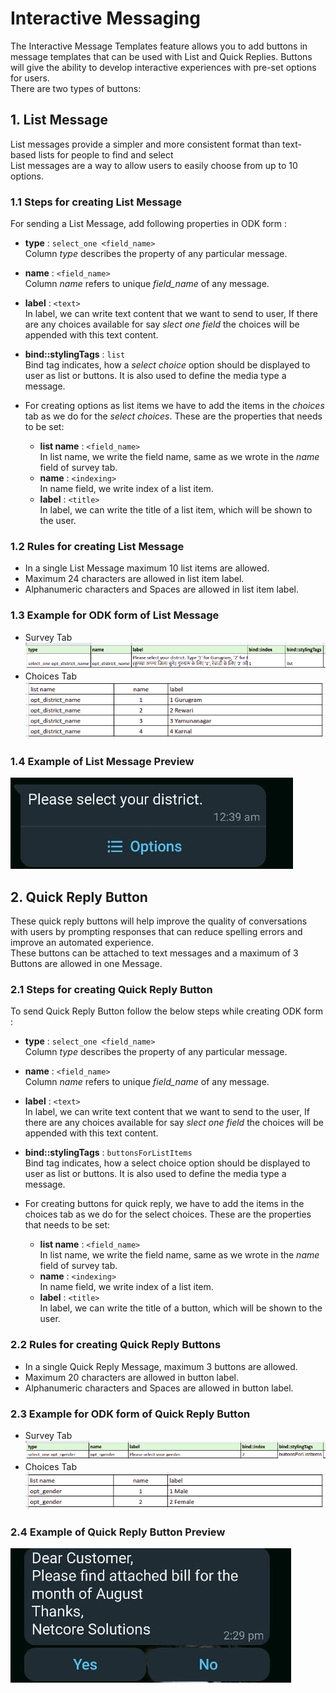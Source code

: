 # Interactive Messaging
 
The Interactive Message Templates feature allows you to add buttons in
message templates that can be used with List and Quick Replies. Buttons will give the ability to develop interactive experiences with pre-set options for users.\
There are two types of buttons:
 
## 1. List Message
 
List messages provide a simpler and more consistent format than text-based lists for people to find and select\
List messages are a way to allow users to easily choose from up to 10 options.
 
### 1.1 Steps for creating List Message
 
For sending a List Message, add following properties in ODK form :
 
- **type** : `select_one <field_name>`\
Column _type_ describes the property of any particular message.
 
- **name** : `<field_name>`\
Column _name_ refers to unique _field_name_ of any message.
 
- **label** : `<text>`\
In label, we can write text content that we want to send to user, If there are any choices available for say _slect one field_ the choices will be appended with this text content.
 
- **bind::stylingTags** : `list`\
Bind tag indicates, how a _select choice_ option should be displayed to user as list or buttons. It is also used to define the media type a message.
 
- For creating options as list items we have to add the items in the _choices_ tab as we do for the _select choices_. These are the properties that needs to be set:
 
   - **list name** : `<field_name>`\
   In list name, we write the field name, same as we wrote in the _name_ field of survey tab.
   - **name** : `<indexing>`\
   In name field, we write index of a list item.
   - **label** : `<title>`\
   In label, we can write the title of a list item, which will be shown to the user.
 
### 1.2 Rules for creating List Message
 
- In a single List Message maximum 10 list items are allowed.
- Maximum 24 characters are allowed in list item label.
- Alphanumeric characters and Spaces are allowed in list item label.
 
### 1.3 Example for ODK form of List Message
 
- Survey Tab 
![Survey Tab](../../media/ListMessage_SurveyTab.png)
- Choices Tab 
![Choices Tab](../../media/ListMessage_CoicesTab.png)
 
### 1.4 Example of List Message Preview
 
![List Message](../../media/ListMessage_example.jpeg)
 
## 2. Quick Reply Button
 
These quick reply buttons will help improve the quality of conversations with users by prompting responses that can
reduce spelling errors and improve an automated experience.\
These buttons can be attached to text
messages and a maximum of 3 Buttons are allowed in one Message.
 
### 2.1 Steps for creating Quick Reply Button
 
To send Quick Reply Button follow the below steps while creating ODK form :
 
- **type** : `select_one <field_name>`\
Column _type_ describes the property of any particular message.
 
- **name** : `<field_name>`\
Column _name_ refers to unique _field_name_ of any message.
 
- **label** : `<text>`\
In label, we can write text content that we want to send to the user, If there are any choices available for say _slect one field_ the choices will be appended with this text content.
 
- **bind::stylingTags** : `buttonsForListItems`\
Bind tag indicates, how a select choice option should be displayed to user as list or buttons. It is also used to define the media type a message.
 
- For creating buttons for quick reply, we have to add the items in the choices tab as we do for the select choices. These are the properties that needs to be set:
 
   - **list name** : `<field_name>`\
   In list name, we write the field name, same as we wrote in the _name_ field of survey tab.
   - **name** : `<indexing>`\
   In name field, we write index of a list item.
   - **label** : `<title>`\
   In label, we can write the title of a button, which will be shown to the user.
 
### 2.2 Rules for creating Quick Reply Buttons
 
- In a single Quick Reply Message, maximum 3 buttons are allowed.
- Maximum 20 characters are allowed in button label.
- Alphanumeric characters and Spaces are allowed in button label.
 
### 2.3 Example for ODK form of Quick Reply Button
 
- Survey Tab 
![Survey Tab](../../media/QuickReplyButton_SurveyTab.png)
- Choices Tab 
![Choices Tab](../../media/QuickReplyButton_ChoicesTab.png)
 
### 2.4 Example of Quick Reply Button Preview
 
![Quick Reply Button](../../media/QuickReplyButton_Example.jpeg)
